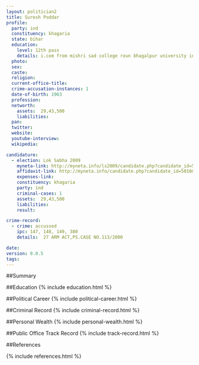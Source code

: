```yaml
---
layout: politician2
title: Suresh Poddar
profile: 
  party: ind
  constituency: khagaria
  state: bihar
  education: 
    level: 12th pass
    details: i.com from mishri sad college roun bhagalpur university in 1888-89
  photo: 
  sex: 
  caste: 
  religion: 
  current-office-title: 
  crime-accusation-instances: 1
  date-of-birth: 1963
  profession: 
  networth: 
    assets:  29,43,500
    liabilities: 
  pan: 
  twitter: 
  website: 
  youtube-interview: 
  wikipedia: 

candidature: 
  - election: Lok Sabha 2009
    myneta-link: http://myneta.info/ls2009/candidate.php?candidate_id=5010
    affidavit-link: http://myneta.info/candidate.php?candidate_id=5010&scan=original
    expenses-link: 
    constituency: khagaria 
    party: ind
    criminal-cases: 1
    assets:  29,43,500
    liabilities: 
    result:  

crime-record: 
  - crime: accussed
    ipc: 147, 148, 149, 380
    details:  27 ARM ACT,PS.CASE NO.113/2000  

date: 
version: 0.0.5
tags: 
---
```

##Summary


##Education
{% include education.html %}


##Political Career
{% include political-career.html %}


##Criminal Record
{% include criminal-record.html %}


##Personal Wealth
{% include personal-wealth.html %}


##Public Office Track Record
{% include track-record.html %}


##References


{% include references.html %}